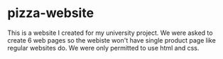 # pizza-website
This is a website I created for my university project. We were asked to create 6 web pages so the webiste won't have single product page like regular websites do.
We were only permitted to use html and css. 
